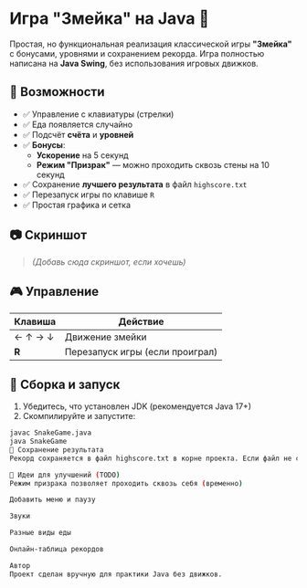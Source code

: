 # Игра "Змейка" на Java 🐍

Простая, но функциональная реализация классической игры **"Змейка"** с бонусами, уровнями и сохранением рекорда. Игра полностью написана на **Java Swing**, без использования игровых движков.

## 🚀 Возможности

- ✅ Управление с клавиатуры (стрелки)
- ✅ Еда появляется случайно
- ✅ Подсчёт **счёта** и **уровней**
- ✅ **Бонусы**:
    - **Ускорение** на 5 секунд
    - **Режим "Призрак"** — можно проходить сквозь стены на 10 секунд
- ✅ Сохранение **лучшего результата** в файл `highscore.txt`
- ✅ Перезапуск игры по клавише `R`
- ✅ Простая графика и сетка

## 📷 Скриншот

> _(Добавь сюда скриншот, если хочешь)_

## 🎮 Управление

| Клавиша       | Действие                     |
|---------------|------------------------------|
| ← ↑ → ↓       | Движение змейки              |
| **R**         | Перезапуск игры (если проиграл) |

## 📁 Сборка и запуск

1. Убедитесь, что установлен JDK (рекомендуется Java 17+)
2. Скомпилируйте и запустите:

```bash
javac SnakeGame.java
java SnakeGame
💾 Сохранение результата
Рекорд сохраняется в файл highscore.txt в корне проекта. Если файл не существует — создаётся автоматически.

🔮 Идеи для улучшений (TODO)
Режим призрака позволяет проходить сквозь себя (временно)

Добавить меню и паузу

Звуки

Разные виды еды

Онлайн-таблица рекордов

Автор
Проект сделан вручную для практики Java без движков.